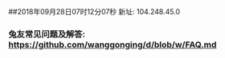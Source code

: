 ##2018年09月28日07时12分07秒 新址: 104.248.45.0
### 兔友常见问题及解答: https://github.com/wanggonging/d/blob/w/FAQ.md
